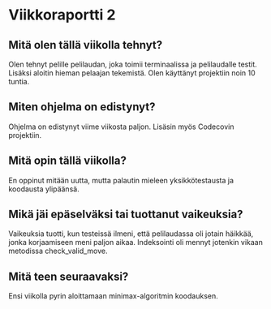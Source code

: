 # Viikkoraportti 2

## Mitä olen tällä viikolla tehnyt?

Olen tehnyt pelille pelilaudan, joka toimii terminaalissa ja pelilaudalle testit. Lisäksi aloitin hieman pelaajan tekemistä. Olen käyttänyt projektiin noin 10 tuntia.

## Miten ohjelma on edistynyt?

Ohjelma on edistynyt viime viikosta paljon. Lisäsin myös Codecovin projektiin. 

## Mitä opin tällä viikolla?

En oppinut mitään uutta, mutta palautin mieleen yksikkötestausta ja koodausta ylipäänsä.

## Mikä jäi epäselväksi tai tuottanut vaikeuksia?

Vaikeuksia tuotti, kun testeissä ilmeni, että pelilaudassa oli jotain häikkää, jonka korjaamiseen meni paljon aikaa. Indeksointi oli mennyt jotenkin vikaan metodissa check_valid_move.

## Mitä teen seuraavaksi?

Ensi viikolla pyrin aloittamaan minimax-algoritmin koodauksen.
